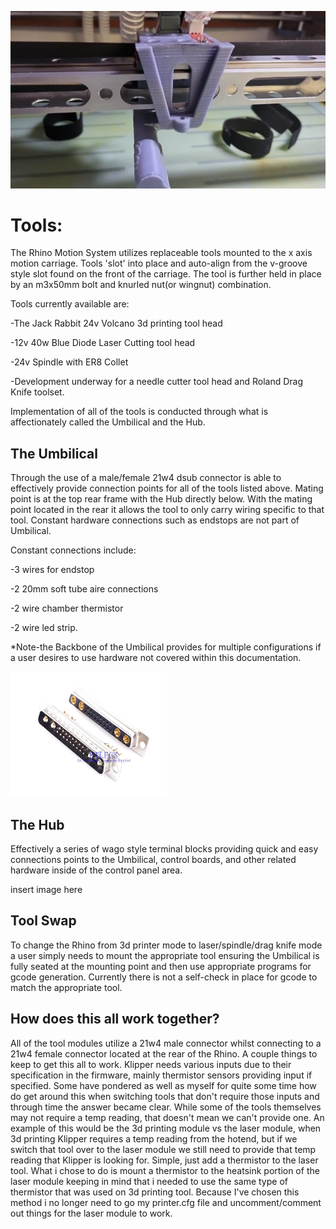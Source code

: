 

![Rhino](https://github.com/Makersmic/Rhino-3d-Printer/blob/main/Literature/4A271D9A-36F3-4DF0-B862-CE5E58B66D81.jpeg)

# Tools:
The Rhino Motion System utilizes replaceable tools mounted to the x axis motion carriage.  Tools 'slot' into place and auto-align from the v-groove style slot found on the front of the carriage.  The tool is further held in place by an m3x50mm bolt and knurled nut(or wingnut) combination.

Tools currently available are:

-The Jack Rabbit 24v Volcano 3d printing tool head 

-12v 40w Blue Diode Laser Cutting tool head

-24v Spindle with ER8 Collet

-Development underway for a needle cutter tool head and Roland Drag Knife toolset.

Implementation of all of the tools is conducted through what is affectionately called the Umbilical and the Hub.  

## The Umbilical
Through the use of a male/female 21w4 dsub connector is able to effectively provide connection points for all of the tools listed above.  Mating point is at the top rear frame with the Hub directly below.  With the mating point located in the rear it allows the tool to only carry wiring specific to that tool.  Constant hardware connections such as endstops are not part of Umbilical. 

Constant connections include:

-3 wires for endstop

-2 20mm soft tube aire connections

-2 wire chamber thermistor

-2 wire led strip.



*Note-the Backbone of the Umbilical provides for multiple configurations if a user desires to use hardware not covered within this documentation.


<img src="https://github.com/Makersmic/Rhino-3d-Printer/blob/main/Literature/1-piece-High-Power-30A-21W4-D-Sub-Connector-Combo-Male-Female-Plug-Receptacle-Signal-17.jpg" width="250" height="200">

## The Hub
Effectively a series of wago style terminal blocks providing quick and easy connections points to the Umbilical, control boards, and other related hardware inside of the control panel area.

insert image here

## Tool Swap

To change the Rhino from 3d printer mode to laser/spindle/drag knife mode a user simply needs to mount the appropriate tool ensuring the Umbilical is fully seated at the mounting point and then use appropriate programs for gcode generation.  Currently there is not a self-check in place for gcode to match the appropriate tool.

## How does this all work together?
All of the tool modules utilize a 21w4 male connector whilst connecting to a 21w4 female connector located at the rear of the Rhino.  A couple things to keep to get this all to work.  Klipper needs various inputs due to their specification in the firmware, mainly thermistor sensors providing input if specified.  Some have pondered as well as myself for quite some time how do get around this when switching tools that don't require those inputs and through time the answer became clear.  While some of the tools themselves may not require a temp reading, that doesn't mean we can't provide one.  An example of this would be the 3d printing module vs the laser module, when 3d printing Klipper requires a temp reading from the hotend, but if we switch that tool over to the laser module we still need to provide that temp reading that Klipper is looking for.  Simple, just add a thermistor to the laser tool.  What i chose to do is mount a thermistor to the heatsink portion of the laser module keeping in mind that i needed to use the same type of thermistor that was used on 3d printing tool.  Because I've chosen this method i no longer need to go my printer.cfg file and uncomment/comment out things for the laser module to work.







